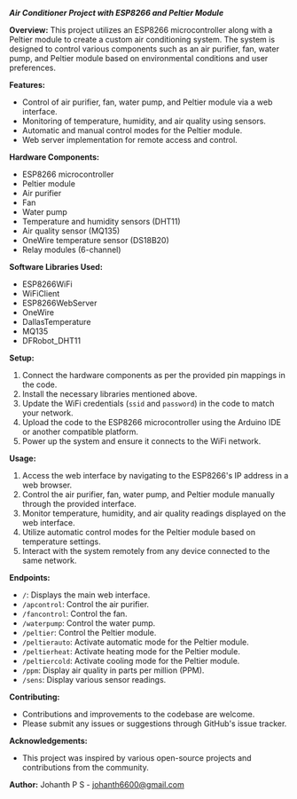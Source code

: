 ***Air Conditioner Project with ESP8266 and Peltier Module***

**Overview:**
This project utilizes an ESP8266 microcontroller along with a Peltier module to create a custom air conditioning system. The system is designed to control various components such as an air purifier, fan, water pump, and Peltier module based on environmental conditions and user preferences. 

**Features:**
- Control of air purifier, fan, water pump, and Peltier module via a web interface.
- Monitoring of temperature, humidity, and air quality using sensors.
- Automatic and manual control modes for the Peltier module.
- Web server implementation for remote access and control.

**Hardware Components:**
- ESP8266 microcontroller
- Peltier module
- Air purifier
- Fan
- Water pump
- Temperature and humidity sensors (DHT11)
- Air quality sensor (MQ135)
- OneWire temperature sensor (DS18B20)
- Relay modules (6-channel)

**Software Libraries Used:**
- ESP8266WiFi
- WiFiClient
- ESP8266WebServer
- OneWire
- DallasTemperature
- MQ135
- DFRobot_DHT11

**Setup:**
1. Connect the hardware components as per the provided pin mappings in the code.
2. Install the necessary libraries mentioned above.
3. Update the WiFi credentials (`ssid` and `password`) in the code to match your network.
4. Upload the code to the ESP8266 microcontroller using the Arduino IDE or another compatible platform.
5. Power up the system and ensure it connects to the WiFi network.

**Usage:**
1. Access the web interface by navigating to the ESP8266's IP address in a web browser.
2. Control the air purifier, fan, water pump, and Peltier module manually through the provided interface.
3. Monitor temperature, humidity, and air quality readings displayed on the web interface.
4. Utilize automatic control modes for the Peltier module based on temperature settings.
5. Interact with the system remotely from any device connected to the same network.

**Endpoints:**
- `/`: Displays the main web interface.
- `/apcontrol`: Control the air purifier.
- `/fancontrol`: Control the fan.
- `/waterpump`: Control the water pump.
- `/peltier`: Control the Peltier module.
- `/peltierauto`: Activate automatic mode for the Peltier module.
- `/peltierheat`: Activate heating mode for the Peltier module.
- `/peltiercold`: Activate cooling mode for the Peltier module.
- `/ppm`: Display air quality in parts per million (PPM).
- `/sens`: Display various sensor readings.

**Contributing:**
- Contributions and improvements to the codebase are welcome.
- Please submit any issues or suggestions through GitHub's issue tracker.

**Acknowledgements:**
- This project was inspired by various open-source projects and contributions from the community.

**Author:**
Johanth P S - johanth6600@gmail.com


